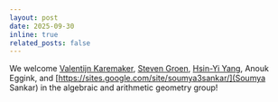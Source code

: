 ```yaml
---
layout: post
date: 2025-09-30
inline: true
related_posts: false
---
```

We welcome [Valentijn Karemaker](https://staff.fnwi.uva.nl/v.z.karemaker/), [Steven Groen](https://sites.google.com/view/stevengroen), [Hsin-Yi Yang](https://sites.google.com/view/hsin-yi-yang/home), Anouk Eggink, and [https://sites.google.com/site/soumya3sankar/](Soumya Sankar) in the algebraic and arithmetic geometry group!
